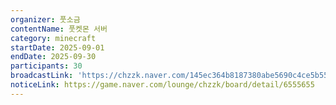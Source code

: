 ```yaml
---
organizer: 풋소금
contentName: 풋켓몬 서버
category: minecraft
startDate: 2025-09-01
endDate: 2025-09-30
participants: 30
broadcastLink: 'https://chzzk.naver.com/145ec364b8187380abe5690c4ce5b55f'
noticeLink: https://game.naver.com/lounge/chzzk/board/detail/6555655
---
```


